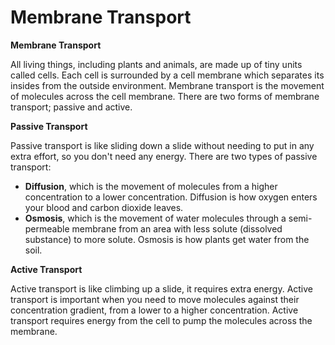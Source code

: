 # Membrane Transport

**Membrane Transport**

All living things, including plants and animals, are made up of tiny units called cells. Each cell is surrounded by a cell membrane which separates its insides from the outside environment. Membrane transport is the movement of molecules across the cell membrane. There are two forms of membrane transport; passive and active.

**Passive Transport**

Passive transport is like sliding down a slide without needing to put in any extra effort, so you don't need any energy. There are two types of passive transport:
* **Diffusion**, which is the movement of molecules from a higher concentration to a lower concentration. Diffusion is how oxygen enters your blood and carbon dioxide leaves.
* **Osmosis**, which is the movement of water molecules through a semi-permeable membrane from an area with less solute (dissolved substance) to more solute. Osmosis is how plants get water from the soil.

**Active Transport**

Active transport is like climbing up a slide, it requires extra energy. Active transport is important when you need to move molecules against their concentration gradient, from a lower to a higher concentration. Active transport requires energy from the cell to pump the molecules across the membrane.
